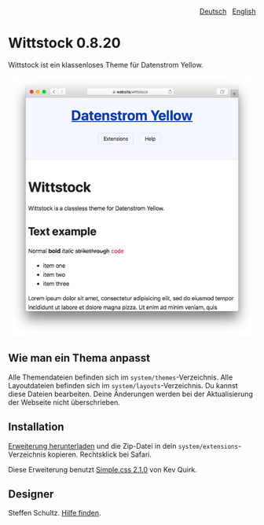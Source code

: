 <p align="right"><a href="README-de.md">Deutsch</a> &nbsp; <a href="README.md">English</a></p>

# Wittstock 0.8.20

Wittstock ist ein klassenloses Theme für Datenstrom Yellow.

<p align="center"><img src="wittstock-screenshot.png?raw=true" alt="Bildschirmfoto"></p>

## Wie man ein Thema anpasst

Alle Themendateien befinden sich im `system/themes`-Verzeichnis. Alle Layoutdateien befinden sich im `system/layouts`-Verzeichnis. Du kannst diese Dateien bearbeiten. Deine Änderungen werden bei der Aktualisierung der Webseite nicht überschrieben.

## Installation

[Erweiterung herunterladen](https://github.com/datenstrom/yellow-extensions/raw/master/zip/wittstock.zip) und die Zip-Datei in dein `system/extensions`-Verzeichnis kopieren. Rechtsklick bei Safari.

Diese Erweiterung benutzt [Simple.css 2.1.0](https://github.com/kevquirk/simple.css) von Kev Quirk. 

## Designer

Steffen Schultz. [Hilfe finden](https://github.com/schulle4u/yellow-extensions-schulle4u/issues).
